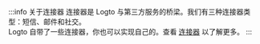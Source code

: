 :::info 关于连接器
连接器是 Logto 与第三方服务的桥梁。我们有三种连接器类型：短信、邮件和社交。<br/>
Logto 自带了一些连接器，你也可以实现自己的。查看 [连接器](../../../references/connectors/README.mdx) 以了解更多。
:::
